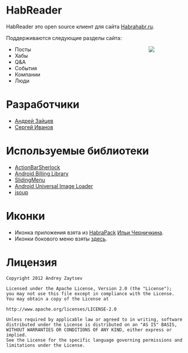 HabReader
=========

HabReader это open source клиент для сайта [Habrahabr.ru](http://habrahabr.ru).

Поддерживаются следующие разделы сайта:

<a href="https://play.google.com/store/apps/details?id=net.meiolania.apps.habrahabr"><img src="http://www.android.com/images/brand/get_it_on_play_logo_large.png" align="right" style="margin: 0 100px 0 0;" /></a>

- Посты
- Хабы
- Q&A
- События
- Компании
- Люди


Разработчики
===========

- [Андрей Зайцев](http://habrahabr.ru/users/aeinsam/)
- [Сергей Иванов](http://habrahabr.ru/users/Falcon5F/)


Используемые библиотеки
=======================

- [ActionBarSherlock](https://github.com/JakeWharton/ActionBarSherlock)
- [Android Billing Library](https://github.com/robotmedia/AndroidBillingLibrary)
- [SlidingMenu](https://github.com/AEinsam/SlidingMenu)
- [Android Universal Image Loader](https://github.com/nostra13/Android-Universal-Image-Loader)
- [jsoup](https://github.com/jhy/jsoup)


Иконки
======

- Иконка приложения взята из [HabraPack](https://github.com/Incwadra/HabraPack) [Ильи Черничкина](http://habrahabr.ru/users/INCWADRA/).
- Иконки бокового меню взяты [здесь](http://www.visualpharm.com/must_have_icon_set/).


Лицензия
========

	Copyright 2012 Andrey Zaytsev
	
	Licensed under the Apache License, Version 2.0 (the "License");
	you may not use this file except in compliance with the License.
	You may obtain a copy of the License at
	
	http://www.apache.org/licenses/LICENSE-2.0
	
	Unless required by applicable law or agreed to in writing, software
	distributed under the License is distributed on an "AS IS" BASIS,
	WITHOUT WARRANTIES OR CONDITIONS OF ANY KIND, either express or implied.
	See the License for the specific language governing permissions and limitations under the License.
